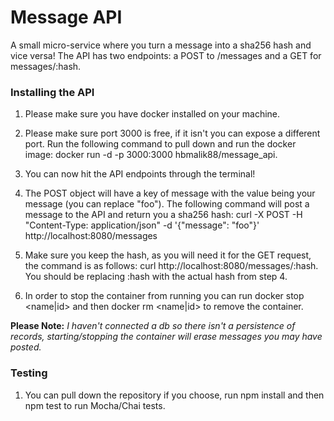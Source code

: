 
# Message API

A small micro-service where you turn a message into a sha256 hash and vice versa! The API has two endpoints: a POST to /messages and a GET for messages/:hash.

### Installing the API

1. Please make sure you have docker installed on your machine.

2. Please make sure port 3000 is free, if it isn't you can expose a different port. Run the following command to pull down and run the docker image: docker run -d -p 3000:3000 hbmalik88/message_api.

3. You can now hit the API endpoints through the terminal! 

4. The POST object will have a key of message with the value being your message (you can replace "foo"). The following command will post a message to the API and return you a sha256 hash: curl -X POST -H "Content-Type: application/json" -d '{"message": "foo"}' http://localhost:8080/messages

5. Make sure you keep the hash, as you will need it for the GET request, the command is as follows: curl http://localhost:8080/messages/:hash. You should be replacing :hash with the actual hash from step 4.

6. In order to stop the container from running you can run docker stop <name|id> and then docker rm <name|id> to remove the container.


**Please Note:** *I haven't connected a db so there isn't a persistence of records, starting/stopping the container will erase messages you may have posted.*


### Testing

1. You can pull down the repository if you choose, run npm install and then npm test to run Mocha/Chai tests.
